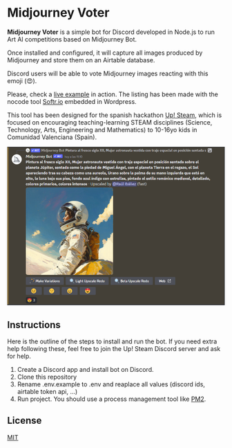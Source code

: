 # Midjourney Voter

**Midjourney Voter** is a simple bot for Discord developed in Node.js to run Art AI competitions based on Midjourney Bot.

Once installed and configured, it will capture all images produced by Midjourney and store them on an Airtable database.

Discord users will be able to vote Midjourney images reacting with this emoji (😍).

Please, check a [live example](https://upsteam.es/midjourney) in action. The listing has been made with the nocode tool [Softr.io](https://www.softr.io/) embedded in Wordpress.

This tool has been designed for the spanish hackathon [Up! Steam](https://upsteam.es/), which is focused on encouraging teaching-learning STEAM disciplines (Science, Technology, Arts, Engineering and Mathematics) to 10-16yo kids in Comunidad Valenciana (Spain).

![Example emoji reaction](images/astronaut.png)

## Instructions

Here is the outline of the steps to install and run the bot. If you need extra help following these, feel free to join the Up! Steam Discord server and ask for help.

1. Create a Discord app and install bot on Discord.
2. Clone this repository
3. Rename .env.example to .env and reaplace all values (discord ids, airtable token api, ...)
4. Run project. You should use a process management tool like [PM2](https://pm2.keymetrics.io/docs/usage/quick-start/).

## License

[MIT](https://choosealicense.com/licenses/mit/)